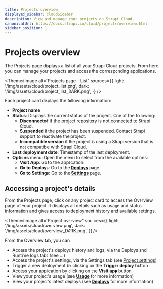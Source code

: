 ```yaml
---
title: Projects overview
displayed_sidebar: cloudSidebar
description: View and manage your projects on Strapi Cloud.
canonicalUrl: https://docs.strapi.io/cloud/projects/overview.html
sidebar_position: 1
---
```


# Projects overview

The Projects page displays a list of all your Strapi Cloud projects. From here you can manage your projects and access the corresponding applications.

<ThemedImage
  alt="Projects page - List"
  sources={{
    light: '/img/assets/cloud/project_list.png',
    dark: '/img/assets/cloud/project_list_DARK.png',
  }}
/>

Each project card displays the following information:

* **Project name**
* **Status**: Displays the current status of the project. One of the following:
    * **Disconnected** if the project repository is not connected to Strapi Cloud.
    * **Suspended** if the project has been suspended. Contact Strapi support to reactivate the project.
    * **Incompatible version** if the project is using a Strapi version that is not compatible with Strapi Cloud.
* **Last deployment date**: Timestamp of the last deployment.
* **Options** menu: Open the menu to select from the available options:
    * **Visit App**: Go to the application.
    * **Go to Deploys**: Go to the [**Deploys**](#deploys) page.
    * **Go to Settings**: Go to the [**Settings**](./settings/) page.

## Accessing a project's details

From the Projects page, click on any project card to access the Overview page of your project. It displays all details such as usage and status information and gives access to deployment history and available settings.

<ThemedImage
  alt="Project overview"
  sources={{
    light: '/img/assets/cloud/overview.png',
    dark: '/img/assets/cloud/overview_DARK.png',
  }}
/>

From the Overview tab, you can:

* Access the project's deploys history and logs, via the Deploys and Runtime logs tabs (see ...)
* Access the project's settings, via the Settings tab (see [Project settings](settings.md))
* Trigger a new deployment by clicking on the **Trigger deploy** button
* Access your application by clicking on the **Visit app** button
* View your project's usage (see [**Usage**](/cloud/getting-started/usage-billing) for more information)
* View your project's latest deploys (see [**Deploys**](#deploys) for more information)
